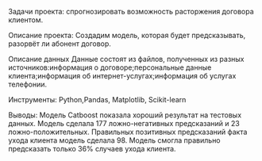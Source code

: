 Задачи проекта: спрогнозировать возможность расторжения договора клиентом.

Описание проекта: 
Создадим модель, которая будет предсказывать, разорвёт ли абонент договор.

Описание данных
Данные состоят из файлов, полученных из разных источников:информация о договоре;персональные данные клиента;информация об интернет-услугах;информация об услугах телефонии.

Инструменты: Python,Pandas, Matplotlib, Scikit-learn

Выводы: Модель Catboost показала хороший результат на тестовых данных.
Модель сделала 177 ложно-негативных предсказаний и 23 ложно-положительных.  Правильных позитивных предсказаний факта ухода клиента модель сделала 98. Модель смогла правильно предсказать только 36% случаев ухода клиента.
